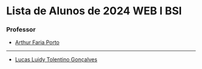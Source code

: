 
# Lista de Alunos de 2024 WEB I BSI

### Professor

- [Arthur Faria Porto](https://github.com/arthurfporto)

---

[comment]: <> (INSTRUÇÕES >>> Coloque abaixo o seu nome completo e o link para o seu github, com base no exemplo do que fiz no nome do professor)

- [Lucas Luidy Tolentino Gonçalves](https://github.com/LucasLuidy)